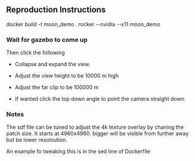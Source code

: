 ## Reproduction Instructions

docker build -t moon_demo .
rocker --nvidia --x11 moon_demo


### Wait for gazebo to come up 
Then click the following


* Collapse and expand the view. 

* Adjust the view height to be 10000 m high
* Adjust the far clip to be 100000 m 

* If wanted click the top down angle to point the camera straight down.


### Notes
The sdf file can be tuned to adjust the 4k texture overlay by chaning the patch size. It starts at 4960x4960. bigger will be visible from further away but be lower resoloution. 

An example fo tweaking this is in the sed line of Dockerfile


